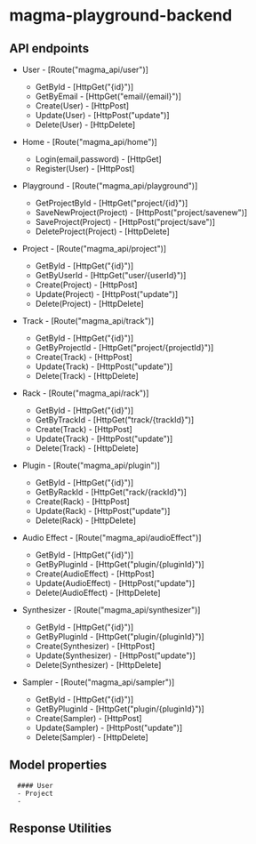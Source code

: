 # magma-playground-backend

## API endpoints

  - User - [Route("magma_api/user")]
      - GetById - [HttpGet("{id}")]
      - GetByEmail - [HttpGet("email/{email}")]
      - Create(User) - [HttpPost]
      - Update(User) - [HttpPost("update")]
      - Delete(User) - [HttpDelete]
            
  - Home - [Route("magma_api/home")]
      - Login(email,password) - [HttpGet] 
      - Register(User) - [HttpPost] 
            
  - Playground - [Route("magma_api/playground")]
      - GetProjectById - [HttpGet("project/{id}")]
      - SaveNewProject(Project) - [HttpPost("project/savenew")]
      - SaveProject(Project) - [HttpPost("project/save")]
      - DeleteProject(Project) - [HttpDelete]
      
  - Project - [Route("magma_api/project")]
      - GetById - [HttpGet("{id}")]
      - GetByUserId - [HttpGet("user/{userId}")]
      - Create(Project) -  [HttpPost]
      - Update(Project) - [HttpPost("update")]
      - Delete(Project) - [HttpDelete]
      
  - Track - [Route("magma_api/track")]
      - GetById - [HttpGet("{id}")]
      - GetByProjectId - [HttpGet("project/{projectId}")]
      - Create(Track) -  [HttpPost]
      - Update(Track) - [HttpPost("update")]
      - Delete(Track) - [HttpDelete]
      
  - Rack - [Route("magma_api/rack")]
      - GetById - [HttpGet("{id}")]
      - GetByTrackId - [HttpGet("track/{trackId}")]
      - Create(Track) -  [HttpPost]
      - Update(Track) - [HttpPost("update")]
      - Delete(Track) - [HttpDelete]
      
  - Plugin - [Route("magma_api/plugin")]
      - GetById - [HttpGet("{id}")]
      - GetByRackId - [HttpGet("rack/{rackId}")]
      - Create(Rack) -  [HttpPost]
      - Update(Rack) - [HttpPost("update")]
      - Delete(Rack) - [HttpDelete]
      
  - Audio Effect - [Route("magma_api/audioEffect")]
      - GetById - [HttpGet("{id}")]
      - GetByPluginId - [HttpGet("plugin/{pluginId}")]
      - Create(AudioEffect) -  [HttpPost]
      - Update(AudioEffect) - [HttpPost("update")]
      - Delete(AudioEffect) - [HttpDelete]
      
  - Synthesizer - [Route("magma_api/synthesizer")]
      - GetById - [HttpGet("{id}")]
      - GetByPluginId - [HttpGet("plugin/{pluginId}")]
      - Create(Synthesizer) -  [HttpPost]
      - Update(Synthesizer) - [HttpPost("update")]
      - Delete(Synthesizer) - [HttpDelete]
  
  - Sampler - [Route("magma_api/sampler")]
      - GetById - [HttpGet("{id}")]
      - GetByPluginId - [HttpGet("plugin/{pluginId}")]
      - Create(Sampler) -  [HttpPost]
      - Update(Sampler) - [HttpPost("update")]
      - Delete(Sampler) - [HttpDelete]

## Model properties
      #### User
      - Project
      - 

## Response Utilities
